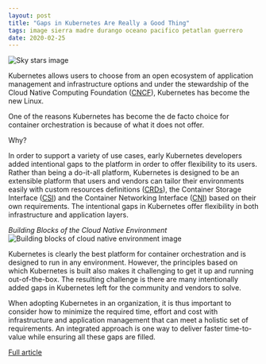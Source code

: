 ```yaml
---
layout: post
title: "Gaps in Kubernetes Are Really a Good Thing"
tags: image sierra madre durango oceano pacifico petatlan guerrero
date: 2020-02-25
---
```


![Sky stars image](https://cdn.thenewstack.io/media/2020/02/f8919645-network-4851079_1920-1024x640.jpg)

Kubernetes allows users to choose from an open ecosystem of application management and infrastructure 
options and under the stewardship of the Cloud Native Computing Foundation 
([CNCF](https://www.cncf.io/])), Kubernetes has become the new Linux.

One of the reasons  Kubernetes has become the de facto choice for container orchestration is because 
of what it does not offer.

Why?

In order to support a variety of use cases, early Kubernetes developers added intentional gaps to the 
platform in order to offer flexibility to its users. Rather than being a do-it-all platform, Kubernetes 
is designed to be an extensible platform that users and vendors can tailor their environments easily 
with custom resources definitions 
([CRDs](https://kubernetes.io/docs/concepts/extend-kubernetes/api-extension/custom-resources/)), 
the Container Storage Interface 
([CSI](https://kubernetes.io/blog/2019/01/15/container-storage-interface-ga/)) and the 
Container Networking Interface 
([CNI](https://kubernetes.io/docs/concepts/cluster-administration/networking/)) based on their own 
requirements. The intentional gaps in Kubernetes offer flexibility in both infrastructure and application 
layers.

*Building Blocks of the Cloud Native Environment*
![Building blocks of cloud native environment image](https://cdn.thenewstack.io/media/2020/02/8df4ec2c-screen-shot-2020-02-24-at-22.39.47-1024x577.png)

Kubernetes is clearly the best platform for container orchestration and is designed to run in any 
environment. However, the principles based on which Kubernetes is built also makes it challenging 
to get it up and running out-of-the-box. The resulting challenge is there are many intentionally 
added gaps in Kubernetes left for the community and vendors to solve.

When adopting Kubernetes in an organization, it is thus important to consider how to minimize the 
required time, effort and cost with infrastructure and application management that can meet a holistic 
set of requirements. An integrated approach is one way to deliver faster time-to-value while ensuring 
all these gaps are filled.

[Full article](https://thenewstack.io/why-those-gaps-in-kubernetes-are-really-a-good-thing/)
